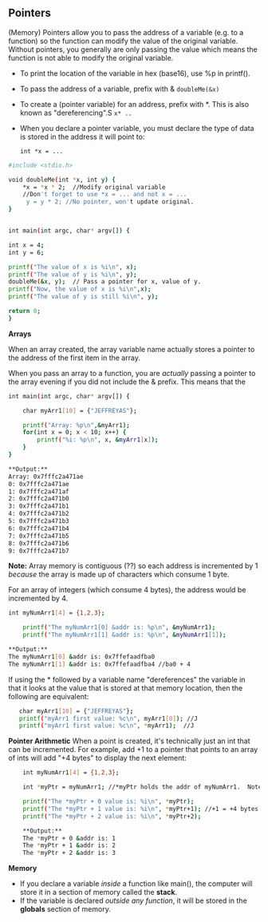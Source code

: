 ## Pointers

(Memory) Pointers allow you to pass the address of a variable (e.g. to a function) so the function can modify the value of the original variable.  Without pointers, you generally are only passing the value which means the function is not able to modify the original variable. 

- To print the location of the variable in hex (base16), use %p in printf().
- To pass the address of a variable, prefix with &
    ```doubleMe(&x)```
- To create a (pointer variable) for an address, prefix with *.  This is also known as "dereferencing".S
    ```x* ..```
- When you declare a pointer variable, you must declare the type of data is stored in the address it will point to:

    ```int *x = ...```

```sh
#include <stdio.h>

void doubleMe(int *x, int y) {
    *x = *x * 2;  //Modify original variable
    //Don't forget to use *x = ... and not x = ...
     y = y * 2; //No pointer, won't update original.
}


int main(int argc, char* argv[]) {

int x = 4;
int y = 6;

printf("The value of x is %i\n", x);
printf("The value of y is %i\n", y);
doubleMe(&x, y);  // Pass a pointer for x, value of y.
printf("Now, the value of x is %i\n",x);
printf("The value of y is still %i\n", y);

return 0;
}
```
**Arrays**

When an array created, the array variable name actually stores a pointer to the address of the first item in the array.

When you pass an array to a function, you are *actually* passing a pointer to the array evening if you did not include the & prefix.  This means that the 

```sh
int main(int argc, char* argv[]) {

    char myArr1[10] = {"JEFFREYAS"};

    printf("Array: %p\n",&myArr1);
    for(int x = 0; x < 10; x++) {
        printf("%i: %p\n", x, &myArr1[x]);
    }
}

**Output:**
Array: 0x7fffc2a471ae
0: 0x7fffc2a471ae
1: 0x7fffc2a471af
2: 0x7fffc2a471b0
3: 0x7fffc2a471b1
4: 0x7fffc2a471b2
5: 0x7fffc2a471b3
6: 0x7fffc2a471b4
7: 0x7fffc2a471b5
8: 0x7fffc2a471b6
9: 0x7fffc2a471b7
```
**Note:** Array memory is contiguous (??) so each address is incremented by 1 *because* the array is made up of characters which consume 1 byte.

For an array of integers (which consume 4 bytes), the address would be incremented by 4.

```sh
int myNumArr1[4] = {1,2,3};

    printf("The myNumArr1[0] &addr is: %p\n", &myNumArr1);
    printf("The myNumArr1[1] &addr is: %p\n", &myNumArr1[1]);

**Output:**
The myNumArr1[0] &addr is: 0x7ffefaadfba0
The myNumArr1[1] &addr is: 0x7ffefaadfba4 //ba0 + 4
```

If using the * followed by a variable name "dereferences" the variable in that it looks at the value that is stored at that memory location, then the following are equivalent:

```sh
   char myArr1[10] = {"JEFFREYAS"};
   printf("myArr1 first value: %c\n", myArr1[0]); //J
   printf("myArr1 first value: %c\n", *myArr1);  //J
```

**Pointer Arithmetic**
When a point is created, it's technically just an int that can be incremented.  For example, add +1 to a pointer that points to an array of ints will add "+4 bytes" to display the next element:

```sh
    int myNumArr1[4] = {1,2,3};

    int *myPtr = myNumArr1; //*myPtr holds the addr of myNumArr1.  Note, when creating the variable this way you do not need the & prefix.

    printf("The *myPtr + 0 value is: %i\n", *myPtr);
    printf("The *myPtr + 1 value is: %i\n", *myPtr+1); //+1 = +4 bytes
    printf("The *myPtr + 2 value is: %i\n", *myPtr+2);

    **Output:**
    The *myPtr + 0 &addr is: 1
    The *myPtr + 1 &addr is: 2
    The *myPtr + 2 &addr is: 3
```

**Memory**
- If you declare a variable *inside* a function like main(), the computer will store it in a section of memory called the **stack**.
- If the variable is declared *outside any function*, it will be stored in the **globals** section of memory.